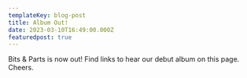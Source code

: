 ```yaml
---
templateKey: blog-post
title: Album Out!
date: 2023-03-10T16:49:00.000Z
featuredpost: true
---
```

B﻿its & Parts is now out! Find links to hear our debut album on this page. Cheers.